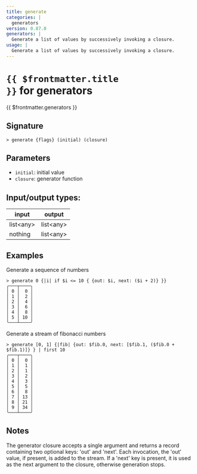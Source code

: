 ```yaml
---
title: generate
categories: |
  generators
version: 0.87.0
generators: |
  Generate a list of values by successively invoking a closure.
usage: |
  Generate a list of values by successively invoking a closure.
---
```

<!-- This file is automatically generated. Please edit the command in https://github.com/nushell/nushell instead. -->

# <code>{{ $frontmatter.title }}</code> for generators

<div class='command-title'>{{ $frontmatter.generators }}</div>

## Signature

```> generate {flags} (initial) (closure)```

## Parameters

 -  `initial`: initial value
 -  `closure`: generator function


## Input/output types:

| input     | output    |
| --------- | --------- |
| list\<any\> | list\<any\> |
| nothing   | list\<any\> |
## Examples

Generate a sequence of numbers
```nu
> generate 0 {|i| if $i <= 10 { {out: $i, next: ($i + 2)} }}
╭───┬────╮
│ 0 │  0 │
│ 1 │  2 │
│ 2 │  4 │
│ 3 │  6 │
│ 4 │  8 │
│ 5 │ 10 │
╰───┴────╯

```

Generate a stream of fibonacci numbers
```nu
> generate [0, 1] {|fib| {out: $fib.0, next: [$fib.1, ($fib.0 + $fib.1)]} } | first 10
╭───┬────╮
│ 0 │  0 │
│ 1 │  1 │
│ 2 │  1 │
│ 3 │  2 │
│ 4 │  3 │
│ 5 │  5 │
│ 6 │  8 │
│ 7 │ 13 │
│ 8 │ 21 │
│ 9 │ 34 │
╰───┴────╯

```

## Notes
The generator closure accepts a single argument and returns a record
containing two optional keys: 'out' and 'next'. Each invocation, the 'out'
value, if present, is added to the stream. If a 'next' key is present, it is
used as the next argument to the closure, otherwise generation stops.
